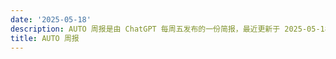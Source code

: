 ```yaml
---
date: '2025-05-18'
description: AUTO 周报是由 ChatGPT 每周五发布的一份简报，最近更新于 2025-05-18。
title: AUTO 周报
---
```

